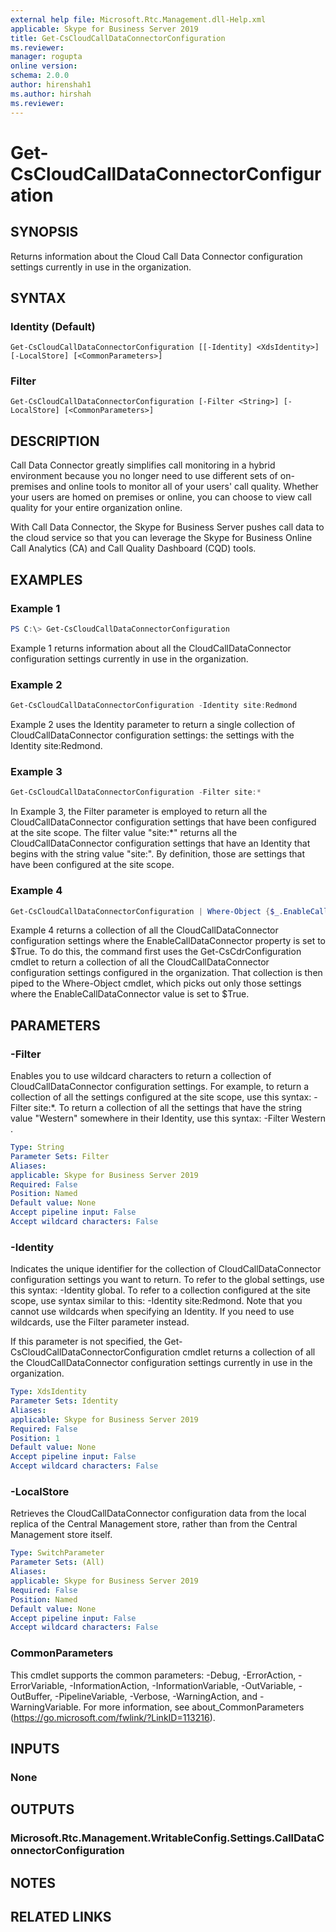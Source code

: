 ```yaml
---
external help file: Microsoft.Rtc.Management.dll-Help.xml
applicable: Skype for Business Server 2019
title: Get-CsCloudCallDataConnectorConfiguration
ms.reviewer: 
manager: rogupta
online version:
schema: 2.0.0
author: hirenshah1
ms.author: hirshah
ms.reviewer:
---
```


# Get-CsCloudCallDataConnectorConfiguration

## SYNOPSIS
Returns information about the Cloud Call Data Connector configuration settings currently in use in the organization.

## SYNTAX

### Identity (Default)
```
Get-CsCloudCallDataConnectorConfiguration [[-Identity] <XdsIdentity>] [-LocalStore] [<CommonParameters>]
```

### Filter
```
Get-CsCloudCallDataConnectorConfiguration [-Filter <String>] [-LocalStore] [<CommonParameters>]
```

## DESCRIPTION
Call Data Connector greatly simplifies call monitoring in a hybrid environment because you no longer need to use different sets of on-premises and online tools to monitor all of your users' call quality. Whether your users are homed on premises or online, you can choose to view call quality for your entire organization online.

With Call Data Connector, the Skype for Business Server pushes call data to the cloud service so that you can leverage the Skype for Business Online Call Analytics (CA) and Call Quality Dashboard (CQD) tools.

## EXAMPLES

### Example 1
```powershell
PS C:\> Get-CsCloudCallDataConnectorConfiguration
```

Example 1 returns information about all the CloudCallDataConnector configuration settings currently in use in the organization.

### Example 2
```powershell
Get-CsCloudCallDataConnectorConfiguration -Identity site:Redmond
```

Example 2 uses the Identity parameter to return a single collection of CloudCallDataConnector configuration settings: the settings with the Identity site:Redmond.

### Example 3
```powershell
Get-CsCloudCallDataConnectorConfiguration -Filter site:*
```

In Example 3, the Filter parameter is employed to return all the CloudCallDataConnector configuration settings that have been configured at the site scope.
The filter value "site:*" returns all the CloudCallDataConnector configuration settings that have an Identity that begins with the string value "site:".
By definition, those are settings that have been configured at the site scope.

### Example 4
```powershell
Get-CsCloudCallDataConnectorConfiguration | Where-Object {$_.EnableCallDataConnector -eq $True}
```

Example 4 returns a collection of all the CloudCallDataConnector configuration settings where the EnableCallDataConnector property is set to $True.
To do this, the command first uses the Get-CsCdrConfiguration cmdlet to return a collection of all the CloudCallDataConnector configuration settings configured in the organization.
That collection is then piped to the Where-Object cmdlet, which picks out only those settings where the EnableCallDataConnector value is set to $True.

## PARAMETERS

### -Filter
Enables you to use wildcard characters to return a collection of CloudCallDataConnector configuration settings.
For example, to return a collection of all the settings configured at the site scope, use this syntax: -Filter site:*.
To return a collection of all the settings that have the string value "Western" somewhere in their Identity, use this syntax: -Filter Western .

```yaml
Type: String
Parameter Sets: Filter
Aliases:
applicable: Skype for Business Server 2019
Required: False
Position: Named
Default value: None
Accept pipeline input: False
Accept wildcard characters: False
```

### -Identity
Indicates the unique identifier for the collection of CloudCallDataConnector configuration settings you want to return.
To refer to the global settings, use this syntax: -Identity global.
To refer to a collection configured at the site scope, use syntax similar to this: -Identity site:Redmond.
Note that you cannot use wildcards when specifying an Identity.
If you need to use wildcards, use the Filter parameter instead.

If this parameter is not specified, the Get-CsCloudCallDataConnectorConfiguration cmdlet returns a collection of all the CloudCallDataConnector configuration settings currently in use in the organization.

```yaml
Type: XdsIdentity
Parameter Sets: Identity
Aliases:
applicable: Skype for Business Server 2019
Required: False
Position: 1
Default value: None
Accept pipeline input: False
Accept wildcard characters: False
```

### -LocalStore
Retrieves the CloudCallDataConnector configuration data from the local replica of the Central Management store, rather than from the Central Management store itself.

```yaml
Type: SwitchParameter
Parameter Sets: (All)
Aliases:
applicable: Skype for Business Server 2019
Required: False
Position: Named
Default value: None
Accept pipeline input: False
Accept wildcard characters: False
```

### CommonParameters
This cmdlet supports the common parameters: -Debug, -ErrorAction, -ErrorVariable, -InformationAction, -InformationVariable, -OutVariable, -OutBuffer, -PipelineVariable, -Verbose, -WarningAction, and -WarningVariable.
For more information, see about_CommonParameters (https://go.microsoft.com/fwlink/?LinkID=113216).

## INPUTS

### None


## OUTPUTS

### Microsoft.Rtc.Management.WritableConfig.Settings.CallDataConnectorConfiguration

## NOTES

## RELATED LINKS

